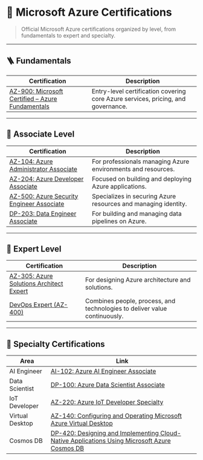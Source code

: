 # 🔷 Microsoft Azure Certifications

> Official Microsoft Azure certifications organized by level, from fundamentals to expert and specialty.

---

## 🪜 Fundamentals

| Certification | Description |
|----------------|-------------|
| [AZ-900: Microsoft Certified – Azure Fundamentals](https://learn.microsoft.com/en-us/credentials/certifications/azure-fundamentals/) | Entry-level certification covering core Azure services, pricing, and governance. |

---

## 🧱 Associate Level

| Certification | Description |
|----------------|-------------|
| [AZ-104: Azure Administrator Associate](https://learn.microsoft.com/en-us/credentials/certifications/azure-administrator/) | For professionals managing Azure environments and resources. |
| [AZ-204: Azure Developer Associate](https://learn.microsoft.com/en-us/credentials/certifications/azure-developer/) | Focused on building and deploying Azure applications. |
| [AZ-500: Azure Security Engineer Associate](https://learn.microsoft.com/en-us/credentials/certifications/azure-security-engineer/) | Specializes in securing Azure resources and managing identity. |
| [DP-203: Data Engineer Associate](https://learn.microsoft.com/en-us/credentials/certifications/data-engineer-associate/) | For building and managing data pipelines on Azure. |

---

## 🧠 Expert Level

| Certification | Description |
|----------------|-------------|
| [AZ-305: Azure Solutions Architect Expert](https://learn.microsoft.com/en-us/credentials/certifications/solutions-architect-expert/) | For designing Azure architecture and solutions. |
| [DevOps Expert (AZ-400)](https://learn.microsoft.com/en-us/credentials/certifications/devops-engineer/) | Combines people, process, and technologies to deliver value continuously. |

---

## 🎯 Specialty Certifications

| Area | Link |
|------|------|
| AI Engineer | [AI-102: Azure AI Engineer Associate](https://learn.microsoft.com/en-us/credentials/certifications/azure-ai-engineer/) |
| Data Scientist | [DP-100: Azure Data Scientist Associate](https://learn.microsoft.com/en-us/credentials/certifications/data-scientist-associate/) |
| IoT Developer | [AZ-220: Azure IoT Developer Specialty](https://learn.microsoft.com/en-us/credentials/certifications/azure-iot-developer-specialty/) |
| Virtual Desktop | [AZ-140: Configuring and Operating Microsoft Azure Virtual Desktop](https://learn.microsoft.com/en-us/credentials/certifications/azure-virtual-desktop-specialty/) |
| Cosmos DB | [DP-420: Designing and Implementing Cloud-Native Applications Using Microsoft Azure Cosmos DB](https://learn.microsoft.com/en-us/credentials/certifications/azure-database-developer-specialty/) |
